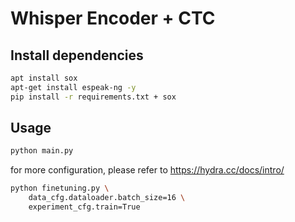 # Whisper Encoder + CTC

## Install dependencies

```bash
apt install sox
apt-get install espeak-ng -y
pip install -r requirements.txt + sox
 ```

## Usage

```bash
python main.py
```

for more configuration, please refer to https://hydra.cc/docs/intro/


```bash
python finetuning.py \
    data_cfg.dataloader.batch_size=16 \
    experiment_cfg.train=True
```
